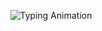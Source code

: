 <p align="center">
  <img src="https://readme-typing-svg.herokuapp.com?size=80&color=FFFFFF&center=true&vCenter=true&width=1200&height=150&lines=Hello;Bonjour;Hola;Ciao;Salam;Hallo;こんにちは;안녕하세요&background=000000" alt="Typing Animation" />
</p>
